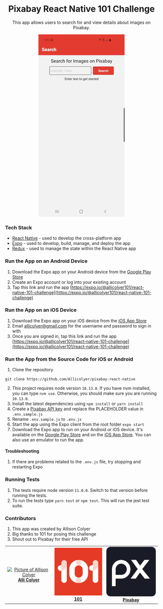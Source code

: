 <div align="center">

# Pixabay React Native 101 Challenge

This app allows users to search for and view details about images on Pixabay.

![gif-of-app](./src/assets/app.gif)

</div>

### Tech Stack

- [React Native](https://reactnative.dev/) - used to develop the cross-platform app
- [Expo](https://docs.expo.io/) - used to develop, build, manage, and deploy the app
- [Redux](https://redux.js.org/) - used to manage the state within the React Native app

### Run the App on an Android Device

1. Download the Expo app on your Android device from the [Google Play Store](https://play.google.com/store/apps/details?id=host.exp.exponent)
2. Create an Expo account or log into your existing account
3. Tap this link and run the app [https://expo.io/@allicolyer101/react-native-101-challenge](https://expo.io/@allicolyer101/react-native-101-challenge)

### Run the App on an iOS Device

1. Download the Expo app on your iOS device from the [iOS App Store](https://apps.apple.com/us/app/expo-client/id982107779)
2. Email allicolyer@gmail.com for the username and password to sign in with
3. Once you are signed in, tap this link and run the app [https://expo.io/@allicolyer101/react-native-101-challenge](https://expo.io/@allicolyer101/react-native-101-challenge)

### Run the App from the Source Code for iOS or Android

1. Clone the repository

```
git clone https://github.com/Allicolyer/pixabay-react-native
```

2. This project requires node version `10.13.0`. If you have nvm installed, you can type `nvm use`. Otherwise, you should make sure you are running `10.13.0`.
3. Install the latest dependencies using `npm install` or `yarn install`
4. Create a [Pixabay API key](https://pixabay.com/api/docs/) and replace the PLACEHOLDER value in `.env.sample.js`
5. Rename `.env.sample.js` to `.env.js`
6. Start the app using the Expo client from the root folder `expo start`
7. Download the Expo app to run on your Android or iOS device. It's available on the [Google Play Store](https://play.google.com/store/apps/details?id=host.exp.exponent) and on the [iOS App Store](https://apps.apple.com/us/app/expo-client/id982107779). You can also use an emulator to run the app.

#### Troubleshooting

1. If there are problems related to the `.env.js` file, try stopping and restarting Expo

### Running Tests

1. The tests require node version `11.0.0`. Switch to that version before running the tests.
2. To run the tests type `yarn test` or `npm test`. This will run the jest test suite.

### Contributors

1. This app was created by Allison Colyer
2. Big thanks to 101 for posing this challenge
3. Shout out to Pixabay for their free API

<table>
  <tr>
    <td align="center"><a href="https://github.com/allicolyer"><img src="https://avatars1.githubusercontent.com/u/11083917?s=460&v=4" width="200px;" alt="Picture of Allison Colyer"/><br /><b>Alli Colyer</b></a></td>
    <td align="center"><a href="https://www.101edu.co"><img src="./src/assets/101.png" width="200px;" alt="101 Logo"/><br /><b>101</b></a></td>
    <td align="center"><a href="https://pixabay.com/"><img src="./src/assets/pixabay.png" width="200px;" alt="Pixabay Logo"/><br /><b>Pixabay</b></a></td>
  </tr>
</table>

